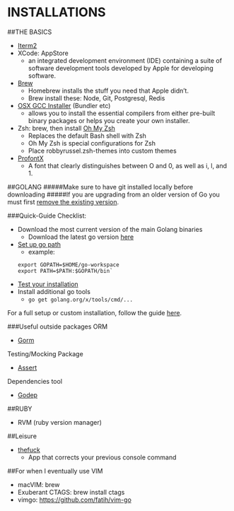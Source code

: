 INSTALLATIONS
============

##THE BASICS

* [Iterm2](https://www.iterm2.com/)
* XCode: AppStore
    * an integrated development environment (IDE) containing a suite of software development tools developed by Apple for developing software.
* [Brew](http://brew.sh/)
    * Homebrew installs the stuff you need that Apple didn’t.
    * Brew install these: Node, Git, Postgresql, Redis
* [OSX GCC Installer](https://github.com/kennethreitz/osx-gcc-installer) (Bundler etc)
    * allows you to install the essential compilers from either pre-built binary packages or helps you create your own installer.
* Zsh: brew, then install [Oh My Zsh](https://github.com/robbyrussell/oh-my-zsh)
    * Replaces the default Bash shell with Zsh
    * Oh My Zsh is special configurations for Zsh
    * Place robbyrussel.zsh-themes into custom themes
* [ProfontX](http://faisal.com/software/profontx/)
    * A font that clearly distinguishes between O and 0, as well as i, l, and 1.


##GOLANG
#####Make sure to have git installed locally before downloading
#####If you are upgrading from an older version of Go you must first [remove the existing version](https://golang.org/doc/install#uninstall).

###Quick-Guide Checklist: 

* Download the most current version of the main Golang binaries
    * Download the latest go version [here](https://golang.org/dl/)
* [Set up go path](https://golang.org/doc/code.html#GOPATH)
    * example: 
    ```
    export GOPATH=$HOME/go-workspace
    export PATH=$PATH:$GOPATH/bin`
    ```
* [Test your installation](https://golang.org/doc/install/source#testing)
* Install additional go tools
    * `go get golang.org/x/tools/cmd/...`

For a full setup or custom installation, follow the guide [here](https://golang.org/doc/install).

###Useful outside packages
ORM
* [Gorm](https://github.com/jinzhu/gorm)

Testing/Mocking Package
* [Assert](https://github.com/stretchr/testify)

Dependencies tool
* [Godep](https://github.com/tools/godep)

##RUBY 
* RVM (ruby version manager)


##Leisure
* [thefuck](https://github.com/nvbn/thefuck)
    * App that corrects your previous console command
   

##For when I eventually use VIM
* macVIM: brew
* Exuberant CTAGS: brew install ctags
* vimgo: https://github.com/fatih/vim-go


  